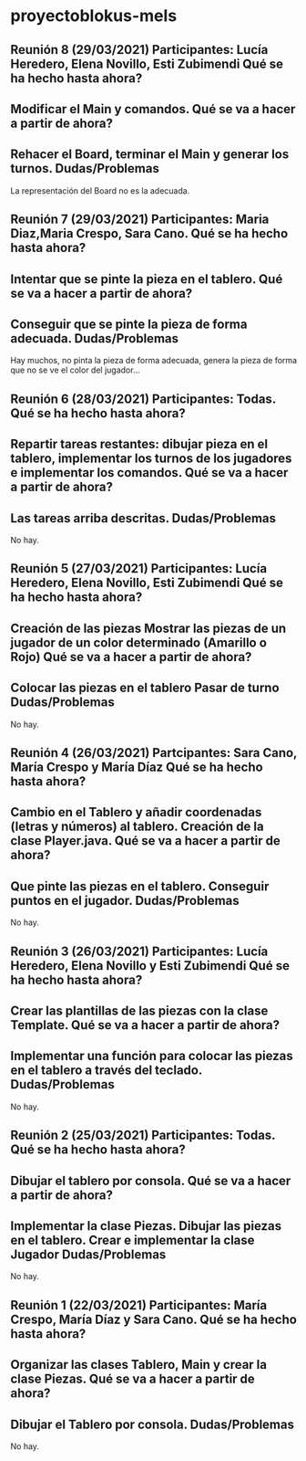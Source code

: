 # proyectoblokus-mels


Reunión 8 (29/03/2021)
Participantes: Lucía Heredero, Elena Novillo, Esti Zubimendi
Qué se ha hecho hasta ahora?
---
Modificar el Main y comandos.
Qué se va a hacer a partir de ahora?
---
Rehacer el Board, terminar el Main y generar los turnos.
Dudas/Problemas
---
La representación del Board no es la adecuada.

Reunión 7 (29/03/2021)
Participantes: Maria Diaz,Maria Crespo, Sara Cano.
Qué se ha hecho hasta ahora?
---
Intentar que se pinte la pieza en el tablero.
Qué se va a hacer a partir de ahora?
---
Conseguir que se pinte la pieza de forma adecuada.
Dudas/Problemas
---
Hay muchos, no pinta la pieza de forma adecuada, genera la pieza de forma que no se ve el color del jugador...

Reunión 6 (28/03/2021)
Participantes: Todas.
Qué se ha hecho hasta ahora?
---
Repartir tareas restantes: dibujar pieza en el tablero, implementar los turnos de los jugadores e implementar los comandos.
Qué se va a hacer a partir de ahora?
---
Las tareas arriba descritas.
Dudas/Problemas
---
No hay.

Reunión 5 (27/03/2021)
Participantes: Lucía Heredero, Elena Novillo, Esti Zubimendi
Qué se ha hecho hasta ahora?
---
Creación de las piezas
Mostrar las piezas de un jugador de un color determinado (Amarillo o Rojo)
Qué se va a hacer a partir de ahora?
---
Colocar las piezas en el tablero
Pasar de turno
Dudas/Problemas
---
No hay.

Reunión 4 (26/03/2021)
Partcipantes: Sara Cano, María Crespo y María Díaz
Qué se ha hecho hasta ahora?
---
Cambio en el Tablero y añadir coordenadas (letras y números) al tablero.
Creación de la clase Player.java.
Qué se va a hacer a partir de ahora?
---
Que pinte las piezas en el tablero.
Conseguir puntos en el jugador.
Dudas/Problemas
---
No hay.

Reunión 3 (26/03/2021)
Participantes: Lucía Heredero, Elena Novillo y Esti Zubimendi
Qué se ha hecho hasta ahora?
---
Crear las plantillas de las piezas con la clase Template.
Qué se va a hacer a partir de ahora?
---
Implementar una función para colocar las piezas en el tablero a través del teclado.
Dudas/Problemas
---
No hay.

Reunión 2 (25/03/2021)
Participantes: Todas.
Qué se ha hecho hasta ahora?
---
Dibujar el tablero por consola.
Qué se va a hacer a partir de ahora?
---
Implementar la clase Piezas.
Dibujar las piezas en el tablero.
Crear e implementar la clase Jugador
Dudas/Problemas
---
No hay.

Reunión 1 (22/03/2021)
Participantes: María Crespo, María Díaz y Sara Cano.
Qué se ha hecho hasta ahora?
---
Organizar las clases Tablero, Main y crear la clase Piezas.
Qué se va a hacer a partir de ahora?
---
Dibujar el Tablero por consola.
Dudas/Problemas
---
No hay.
